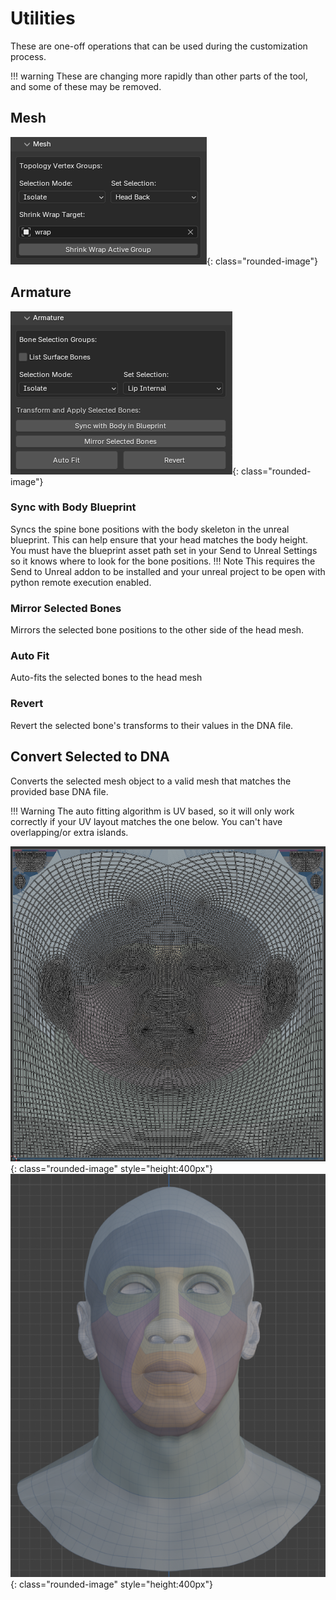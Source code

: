 # Utilities

These are one-off operations that can be used during the customization process.

!!! warning
    These are changing more rapidly than other parts of the tool, and some of these may be removed.


## Mesh
![](../images/user-interface/utilities/1.png){: class="rounded-image"}

## Armature
![](../images/user-interface/utilities/2.png){: class="rounded-image"}

### Sync with Body Blueprint
Syncs the spine bone positions with the body skeleton in the unreal blueprint. This can help ensure that your head matches the body height. You must have the blueprint asset path set in your Send to Unreal Settings so it knows where to look for the bone positions.
!!! Note
    This requires the Send to Unreal addon to be installed and your unreal project to be open with python remote execution enabled.

### Mirror Selected Bones
Mirrors the selected bone positions to the other side of the head mesh.

### Auto Fit
Auto-fits the selected bones to the head mesh

### Revert
Revert the selected bone's transforms to their values in the DNA file.

## Convert Selected to DNA
Converts the selected mesh object to a valid mesh that matches the provided base DNA file.

!!! Warning
    The auto fitting algorithm is UV based, so it will only work correctly if your UV layout matches the one below. You can't have overlapping/or extra islands.

![](../images/user-interface/utilities/3.png){: class="rounded-image" style="height:400px"}
![](../images/user-interface/utilities/4.png){: class="rounded-image" style="height:400px"}
